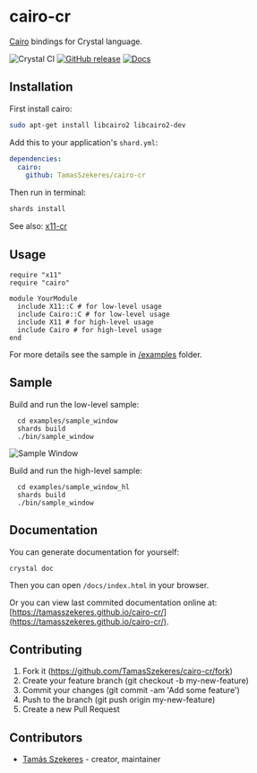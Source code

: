 # cairo-cr

[Cairo](https://cairographics.org/) bindings for Crystal language.

![Crystal CI](https://github.com/TamasSzekeres/cairo-cr/actions/workflows/crystal.yml/badge.svg)
[![GitHub release](https://img.shields.io/github/release/TamasSzekeres/cairo-cr.svg)](https://github.com/TamasSzekeres/cairo-cr/releases)
[![Docs](https://img.shields.io/badge/docs-available-brightgreen.svg)](https://tamasszekeres.github.io/cairo-cr/)

## Installation

First install cairo:
```bash
sudo apt-get install libcairo2 libcairo2-dev
```

Add this to your application's `shard.yml`:

```yaml
dependencies:
  cairo:
    github: TamasSzekeres/cairo-cr
```
Then run in terminal:
```bash
shards install
```

See also: [x11-cr](https://github.com/TamasSzekeres/x11-cr)

## Usage

```crystal
require "x11"
require "cairo"

module YourModule
  include X11::C # for low-level usage
  include Cairo::C # for low-level usage
  include X11 # for high-level usage
  include Cairo # for high-level usage
end
```

For more details see the sample in [/examples](/examples) folder.

## Sample

Build and run the low-level sample:
```shell
  cd examples/sample_window
  shards build
  ./bin/sample_window
```
![Sample Window](https://raw.githubusercontent.com/TamasSzekeres/cairo-cr/master/examples/screenshot/sample_window.png)

Build and run the high-level sample:
```shell
  cd examples/sample_window_hl
  shards build
  ./bin/sample_window
```

## Documentation

You can generate documentation for yourself:
```shell
crystal doc
```
Then you can open `/docs/index.html` in your browser.

Or you can view last commited documentation online at: [https://tamasszekeres.github.io/cairo-cr/](https://tamasszekeres.github.io/cairo-cr/).

## Contributing

1. Fork it (<https://github.com/TamasSzekeres/cairo-cr/fork>)
2. Create your feature branch (git checkout -b my-new-feature)
3. Commit your changes (git commit -am 'Add some feature')
4. Push to the branch (git push origin my-new-feature)
5. Create a new Pull Request

## Contributors

- [Tamás Szekeres](https://github.com/TamasSzekeres) - creator, maintainer
